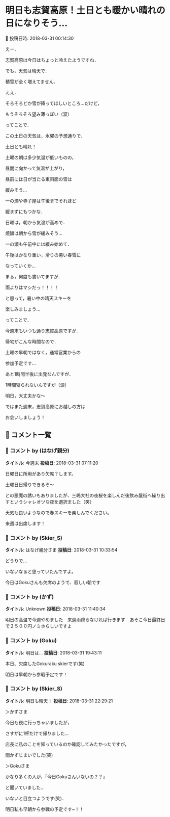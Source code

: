 # 明日も志賀高原！土日とも暖かい晴れの日になりそう…

📅 投稿日時: 2018-03-31 00:14:30

えー．


志賀高原は今日はちょっと冷えたようですね．


でも，天気は晴天で．


積雪が全く増えてません．


ええ．


そろそろどか雪が降ってほしいところ…だけど，


もうそろそろ望み薄っぽい（涙）





ってことで．


この土日の天気は，水曜の予想通りで．


土日とも晴れ！


土曜の朝は多少気温が低いものの，


昼間に向かって気温が上がり，


昼前には日が当たる東斜面の雪は


緩みそう…


一の瀬や寺子屋は午後までそれほど


緩まずにもつかな．





日曜は，朝から気温が高めで．


焼額は朝から雪が緩みそう…


一の瀬も午前中には緩み始めて．


午後はかなり重い，滑りの悪い春雪に


なっていくか…





まぁ，何度も書いてますが．


雨よりはマシだっ！！！！


と思って，暑い中の晴天スキーを


楽しみましょう…





ってことで．


今週末もいつも通り志賀高原ですが．


帰宅がこんな時間なので．


土曜の早朝ではなく，通常営業からの


参加予定です…





あと1時間半後に出発なんですが．


1時間寝られないんですが（涙）


明日，大丈夫かな～





ではまた週末，志賀高原にお越しの方は


お会いしましょう！

## 💬 コメント一覧

### 💬 コメント by (はなげ親分)
**タイトル**: 今週末
**投稿日**: 2018-03-31 07:11:20

日曜日に所用があり欠席？します。



土曜日日帰りできるぞ～



との悪魔の誘いもありましたが、三嶋大社の夜桜を楽しんだ後飲み屋街へ繰り出すというシャレオツな夜を選択ました（笑）



天気も良いようなので春スキーを楽しんでください。

来週は出席します！

### 💬 コメント by (Skier_S)
**タイトル**: はなげ親分さま
**投稿日**: 2018-03-31 10:33:54

どうりで…

いないなぁと思っていたんですよ。

今日はGokuさんも欠席のようで、寂しい朝です

### 💬 コメント by (かず)
**タイトル**: Unknown
**投稿日**: 2018-03-31 11:40:34

明日の高温で今週やめました　来週雨降らなければ行きます　あそこ今日最終日で２５００円ノミホらしいですよ

### 💬 コメント by (Goku)
**タイトル**: 明日は…
**投稿日**: 2018-03-31 19:43:11

本日、欠席したGokuraku skierです(笑)

明日は早朝から参戦予定です！

### 💬 コメント by (Skier_S)
**タイトル**: 明日も晴天！
**投稿日**: 2018-03-31 22:29:21

＞かずさま

今日も夜に行っちゃいましたが，

さすがに1杯だけで帰りました…

店長に私のことを知っているのか確認してみたかったですが，

聞かずじまいでした(笑)



＞Gokuさま

かなり多くの人が，「今日Gokuさんいないの？？」

と聞いていました…

いないと目立つようです(笑)．

明日私も早朝から参戦の予定です~！！


